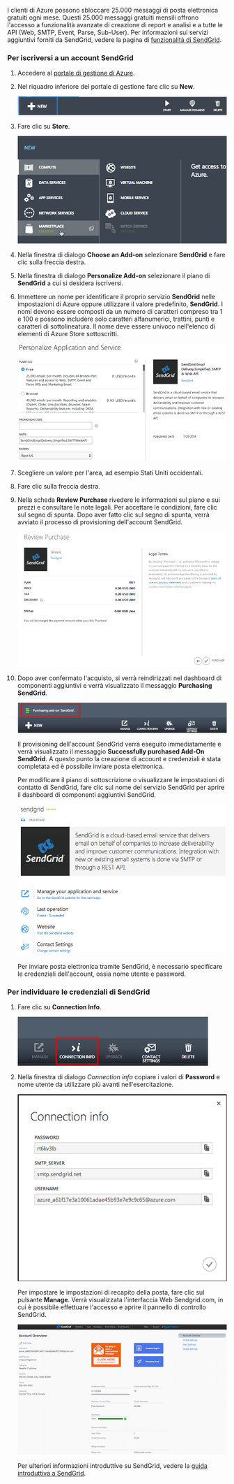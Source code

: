 I clienti di Azure possono sbloccare 25.000 messaggi di posta
elettronica gratuiti ogni mese. Questi 25.000 messaggi gratuiti mensili
offrono l'accesso a funzionalità avanzate di creazione di report e
analisi e a tutte le API (Web, SMTP, Event, Parse, Sub-User). Per
informazioni sui servizi aggiuntivi forniti da SendGrid, vedere la
pagina di [funzionalità di SendGrid][1].
### Per iscriversi a un account SendGrid

1.  Accedere al [portale di gestione di Azure][2].

2.  Nel riquadro inferiore del portale di gestione fare clic su **New**.
    
    ![command-bar-new](./media/sendgrid-sign-up/sendgrid_BAR_NEW.PNG)

3.  Fare clic su **Store**.
    
    ![sendgrid-store](./media/sendgrid-sign-up/sendgrid_offerings_store.png)

4.  Nella finestra di dialogo **Choose an Add-on** selezionare
    **SendGrid** e fare clic sulla freccia destra.

5.  Nella finestra di dialogo **Personalize Add-on** selezionare il
    piano di **SendGrid** a cui si desidera iscriversi.

6.  Immettere un nome per identificare il proprio servizio **SendGrid**
    nelle impostazioni di Azure oppure utilizzare il valore predefinito,
    **SendGrid**. I nomi devono essere composti da un numero di
    caratteri compreso tra 1 e 100 e possono includere solo caratteri
    alfanumerici, trattini, punti e caratteri di sottolineatura. Il nome
    deve essere univoco nell'elenco di elementi di Azure Store
    sottoscritti.
    
    ![store-screen-2](./media/sendgrid-sign-up/sendgrid_store_scrn2.png)

7.  Scegliere un valore per l'area, ad esempio Stati Uniti occidentali.

8.  Fare clic sulla freccia destra.

9.  Nella scheda **Review Purchase** rivedere le informazioni sul piano
    e sui prezzi e consultare le note legali. Per accettare le
    condizioni, fare clic sul segno di spunta. Dopo aver fatto clic sul
    segno di spunta, verrà avviato il processo di provisioning
    dell'account SendGrid.
    
    ![store-screen-3](./media/sendgrid-sign-up/sendgrid_store_scrn3.png)

10. Dopo aver confermato l'acquisto, si verrà reindirizzati nel
    dashboard di componenti aggiuntivi e verrà visualizzato il messaggio
    **Purchasing SendGrid**.
    
    ![sendgrid-purchasing-message](./media/sendgrid-sign-up/sendgrid_purchasing_message.png)
    
    Il provisioning dell'account SendGrid verrà eseguito immediatamente
    e verrà visualizzato il messaggio **Successfully purchased Add-On
    SendGrid**. A questo punto la creazione di account e credenziali è
    stata completata ed è possibile inviare posta elettronica.
    
    Per modificare il piano di sottoscrizione o visualizzare le
    impostazioni di contatto di SendGrid, fare clic sul nome del
    servizio SendGrid per aprire il dashboard di componenti aggiuntivi
    SendGrid.
    
    ![sendgrid-add-on-dashboard](./media/sendgrid-sign-up/sendgrid_add-on_dashboard.png)
    
    Per inviare posta elettronica tramite SendGrid, è necessario
    specificare le credenziali dell'account, ossia nome utente e
    password.
### Per individuare le credenziali di SendGrid

1.  Fare clic su **Connection Info**.
    
    ![sendgrid-connection-info-button](./media/sendgrid-sign-up/sendgrid_connection_info_button.png)

2.  Nella finestra di dialogo *Connection info* copiare i valori di
    **Password** e nome utente da utilizzare più avanti
    nell'esercitazione.
    
    ![sendgrid-connection-info](./media/sendgrid-sign-up/sendgrid_connection_info.png)
    
    Per impostare le impostazioni di recapito della posta, fare clic sul
    pulsante **Manage**. Verrà visualizzata l'interfaccia Web
    Sendgrid.com, in cui è possibile effettuare l'accesso e aprire il
    pannello di controllo SendGrid.
    
    ![sendgrid-control-panel](./media/sendgrid-sign-up/sendgrid_control_panel.png)
    
    Per ulteriori informazioni introduttive su SendGrid, vedere la
    [guida introduttiva a SendGrid][3].

<!--images-->

<!--Links-->



[1]: http://sendgrid.com/features
[2]: https://manage.windowsazure.com
[3]: http://docs.sendgrid.com/documentation/get-started/
